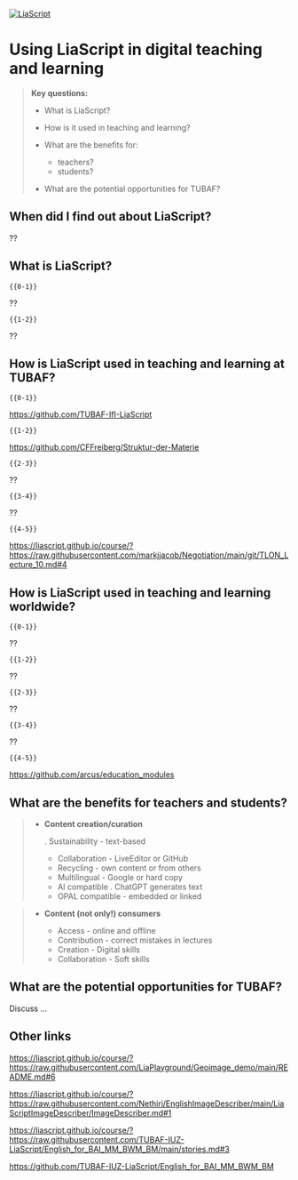 <!--
author:   Mark Jacob
email:    mark.jacob@iuz.tu-freiberg.de
version:  0.1.0
language: en
narrator: US English Female

comment:  This simple description of your course.
          Multiline is also okay.

link:     https://cdn.jsdelivr.net/chartist.js/latest/chartist.min.css

script:   https://cdn.jsdelivr.net/chartist.js/latest/chartist.min.js

icon: https://upload.wikimedia.org/wikipedia/commons/e/e8/TUBAF_Logo.svg

translation: Français translations/French.md
-->

[![LiaScript](https://raw.githubusercontent.com/LiaScript/LiaScript/master/badges/course.svg)](https://LiaScript.github.io/course/?https://raw.githubusercontent.com/TUBAF-IUZ-LiaScript/crosslab/main/LiaScript_VirtFa.md)

# Using LiaScript in digital teaching and learning

> **Key questions:**
>
> - What is LiaScript?
> - How is it used in teaching and learning?
> - What are the benefits for:
>
>   - teachers?
>   - students?
>
> - What are the potential opportunities for TUBAF?

## When did I find out about LiaScript?

??[](https://liascript.github.io/blog/digital-fellows-im-spotlight/)

## What is LiaScript?

    {{0-1}}
??[](https://en.wikipedia.org/wiki/Markdown#LiaScript)

    {{1-2}}
??[](https://liascript.github.io/LiveEditor/?/edit/bdn74tgh9l4hoIDfkmfJIATs/webrtc)

## How is LiaScript used in teaching and learning at TUBAF?

    {{0-1}}
https://github.com/TUBAF-IfI-LiaScript

    {{1-2}}
https://github.com/CFFreiberg/Struktur-der-Materie

    {{2-3}}
??[](https://liascript.github.io/course/?https://raw.githubusercontent.com/BerndSchmecka/lia-presentation/main/presentation.md#5)

    {{3-4}}
??[](https://liascript.github.io/course/?https://raw.githubusercontent.com/TUBAF-IUZ-LiaScript/ENGLISH-ROB-BGIP/main/Arduino-projects/main.md#3)

    {{4-5}}
https://liascript.github.io/course/?https://raw.githubusercontent.com/markjjacob/Negotiation/main/git/TLON_Lecture_10.md#4

## How is LiaScript used in teaching and learning worldwide?

    {{0-1}}
??[](https://liascript.github.io/course/?https://raw.githubusercontent.com/HerbertSchletter/elementarkurs-exphy/main/uebung.md#1)

    {{1-2}}
??[](https://liascript.github.io/course/?https://raw.githubusercontent.com/diekinderwelt/liascript/main/UR_Physik_Version%20Smartboard)

    {{2-3}}
??[](https://liascript.github.io/course/?https://raw.githubusercontent.com/JMueller-edu/LiaScriptKurse/main/SportBGE12SJ2324.md)

    {{3-4}}
??[](https://liascript.github.io/course/?https://raw.githubusercontent.com/NFDI4Energy/EFZN_rdm/main/README.md#1)

    {{4-5}}
https://github.com/arcus/education_modules


## What are the benefits for teachers and students?

> - **Content creation/curation**
>
>   . Sustainability - text-based
>   - Collaboration - LiveEditor or GitHub
>   - Recycling - own content or from others
>   - Multilingual - Google or hard copy
>   - AI compatible . ChatGPT generates text
>   - OPAL compatible - embedded or linked

> - **Content (not only!) consumers**
>
>   - Access - online and offline
>   - Contribution - correct mistakes in lectures
>   - Creation - Digital skills
>   - Collaboration - Soft skills

## What are the potential opportunities for TUBAF?

Discuss ...

## Other links

https://liascript.github.io/course/?https://raw.githubusercontent.com/LiaPlayground/Geoimage_demo/main/README.md#6

https://liascript.github.io/course/?https://raw.githubusercontent.com/Nethiri/EnglishImageDescriber/main/LiaScriptImageDescriber/ImageDescriber.md#1

https://liascript.github.io/course/?https://raw.githubusercontent.com/TUBAF-IUZ-LiaScript/English_for_BAI_MM_BWM_BM/main/stories.md#3

https://github.com/TUBAF-IUZ-LiaScript/English_for_BAI_MM_BWM_BM

